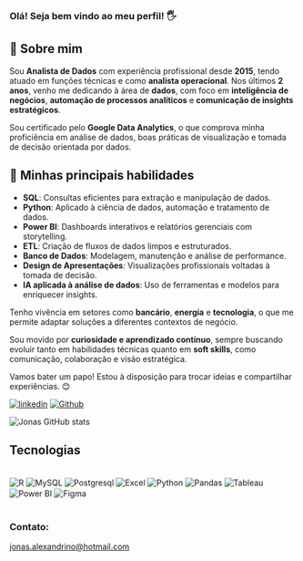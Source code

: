 ### Olá! Seja bem vindo ao meu perfil! 🖐️

## 💼 Sobre mim

Sou **Analista de Dados** com experiência profissional desde **2015**, tendo atuado em funções técnicas e como **analista operacional**. Nos últimos **2 anos**, venho me dedicando à área de **dados**, com foco em **inteligência de negócios**, **automação de processos analíticos** e **comunicação de insights estratégicos**.

Sou certificado pelo **Google Data Analytics**, o que comprova minha proficiência em análise de dados, boas práticas de visualização e tomada de decisão orientada por dados.

## 🧠 Minhas principais habilidades

- **SQL**: Consultas eficientes para extração e manipulação de dados.
- **Python**: Aplicado à ciência de dados, automação e tratamento de dados.
- **Power BI**: Dashboards interativos e relatórios gerenciais com storytelling.
- **ETL**: Criação de fluxos de dados limpos e estruturados.
- **Banco de Dados**: Modelagem, manutenção e análise de performance.
- **Design de Apresentações**: Visualizações profissionais voltadas à tomada de decisão.
- **IA aplicada à análise de dados**: Uso de ferramentas e modelos para enriquecer insights.

Tenho vivência em setores como **bancário**, **energia** e **tecnologia**, o que me permite adaptar soluções a diferentes contextos de negócio.

Sou movido por **curiosidade e aprendizado contínuo**, sempre buscando evoluir tanto em habilidades técnicas quanto em **soft skills**, como comunicação, colaboração e visão estratégica.

Vamos bater um papo! Estou à disposição para trocar ideias e compartilhar experiências. 😊

[![linkedin](https://img.shields.io/badge/LinkedIn-0077B5?style=for-the-badge&logo=linkedin&logoColor=white)](https://www.linkedin.com/in/jonasalexandrino/)
[![Github](https://img.shields.io/badge/GitHub-100000?style=for-the-badge&logo=github&logoColor=white)](https://github.com/Jonas-Alexandrino)

![Jonas GitHub stats](https://github-readme-stats.vercel.app/api?username=Jonas-Alexandrino&show_icons=true)

## Tecnologias

<div style="display: inline_block"><br/>
  <img align="center" alt="R" src="https://img.shields.io/badge/R-276DC3?style=for-the-badge&logo=r&logoColor=white" />
  <img align="center" alt="MySQL" src="https://img.shields.io/badge/MySQL-005C84?style=for-the-badge&logo=mysql&logoColor=white" />
  <img align="center" alt="Postgresql" src="https://img.shields.io/badge/postgres-%23316192.svg?style=for-the-badge&logo=postgresql&logoColor=white" />
  <img align="center" alt="Excel" src="https://img.shields.io/badge/Microsoft_Excel-217346?style=for-the-badge&logo=microsoft-excel&logoColor=white" />
  <img align="center" alt="Python" src="https://img.shields.io/badge/Python-3776AB?style=for-the-badge&logo=python&logoColor=white" />
  <img align="center" alt="Pandas" src="https://img.shields.io/badge/pandas-%23150458.svg?style=for-the-badge&logo=pandas&logoColor=white" />
  <img align="center" alt="Tableau" src="https://img.shields.io/badge/Tableau-E97627?style=for-the-badge&logo=Tableau&logoColor=white" />
  <img align="center" alt="Power BI" src="https://img.shields.io/badge/power_bi-F2C811?style=for-the-badge&logo=powerbi&logoColor=black" />
  <img align="center" alt="Figma" src="https://img.shields.io/badge/figma-%23F24E1E.svg?style=for-the-badge&logo=figma&logoColor=white" />
</div><br/>

### Contato:
jonas.alexandrino@hotmail.com
